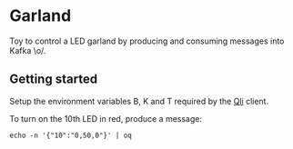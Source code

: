# Garland

Toy to control a LED garland by producing and consuming messages into Kafka \o/.

## Getting started

Setup the environment variables B, K and T required by the [Qli](https://github.com/thbkrkr/qli/blob/master/client/client.go#L47) client.

To turn on the 10th LED in red, produce a message:
```
echo -n '{"10":"0,50,0"}' | oq
```